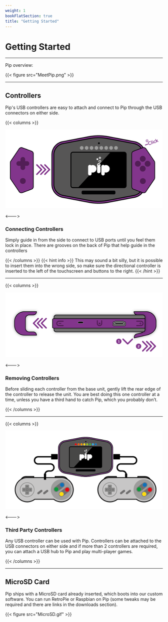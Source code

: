 ```yaml
---
weight: 1
bookFlatSection: true
title: "Getting Started"
---
```


# Getting Started

---

Pip overview:

{{< figure src="MeetPip.png" >}}

---

## Controllers

Pip's USB controllers are easy to attach and connect to Pip through the USB connectors on either side. 


{{< columns >}}

![Image Alt Text](Controller1.png)

<--->
### Connecting Controllers
Simply guide in from the side to connect to USB ports until you feel them lock in place. There are grooves on the back of Pip that help guide in the controllers


{{< /columns >}}
{{< hint info >}}
This may sound a bit silly, but it is possible to insert them into the wrong side, so make sure the directional controller is inserted to the left of the touchscreen and buttons to the right.
{{< /hint >}}

---

{{< columns >}}

![Image Alt Text](Controller2.png)

<--->
### Removing Controllers
Before sliding each controller from the base unit, gently lift the rear edge of the controller to release the unit. You are best doing this one controller at a time, unless you have a third hand to catch Pip, which you probably don’t.

{{< /columns >}}

---

{{< columns >}}

![Image Alt Text](Controller3.png)

<--->
### Third Party Controllers
Any USB controller can be used with Pip. Controllers can be attached to the USB connectors on either side and if more than 2 controllers are required, you can attach a USB hub to Pip and play multi-player games.

{{< /columns >}}

---

## MicroSD Card

Pip ships with a MicroSD card already inserted, which boots into our custom software. You can run RetroPie or Raspbian on Pip (some tweaks may be required and there are links in the downloads section).

{{< figure src="MicroSD.gif" >}}


